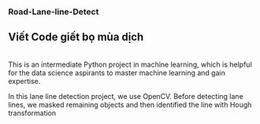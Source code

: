 ### Road-Lane-line-Detect
## Viết Code giết bọ mùa dịch
<br />
This is an intermediate Python project in machine learning, which is helpful for the data science aspirants to master machine learning and gain expertise.

In this lane line detection project, we use OpenCV. Before detecting lane lines, we masked remaining objects and then identified the line with Hough transformation

